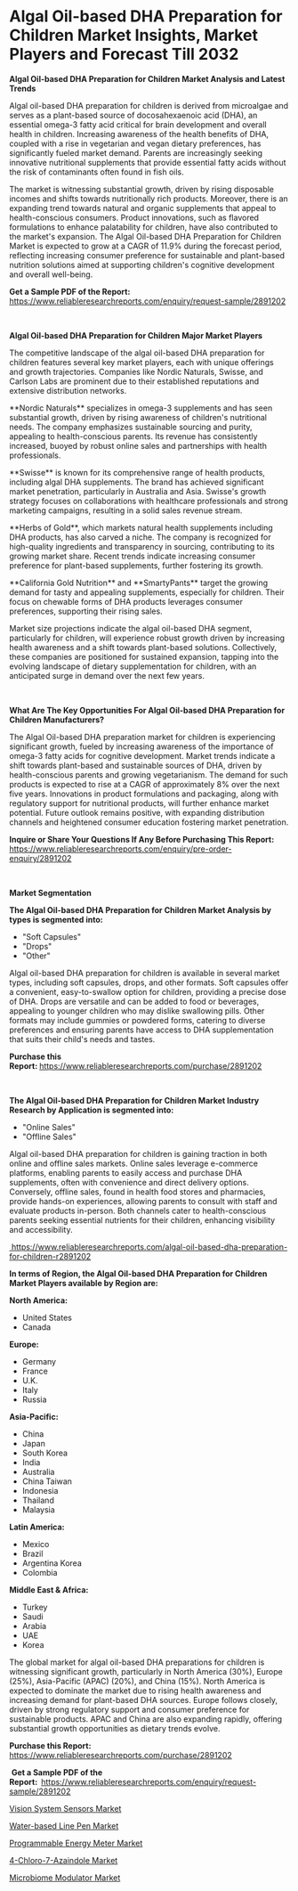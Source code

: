 <p><h1>Algal Oil-based DHA Preparation for Children Market Insights, Market Players and Forecast Till 2032</h1></p><p><strong>Algal Oil-based DHA Preparation for Children Market Analysis and Latest Trends</strong></p>
<p><p>Algal oil-based DHA preparation for children is derived from microalgae and serves as a plant-based source of docosahexaenoic acid (DHA), an essential omega-3 fatty acid critical for brain development and overall health in children. Increasing awareness of the health benefits of DHA, coupled with a rise in vegetarian and vegan dietary preferences, has significantly fueled market demand. Parents are increasingly seeking innovative nutritional supplements that provide essential fatty acids without the risk of contaminants often found in fish oils.</p><p>The market is witnessing substantial growth, driven by rising disposable incomes and shifts towards nutritionally rich products. Moreover, there is an expanding trend towards natural and organic supplements that appeal to health-conscious consumers. Product innovations, such as flavored formulations to enhance palatability for children, have also contributed to the market's expansion. The Algal Oil-based DHA Preparation for Children Market is expected to grow at a CAGR of 11.9% during the forecast period, reflecting increasing consumer preference for sustainable and plant-based nutrition solutions aimed at supporting children's cognitive development and overall well-being.</p></p>
<p><strong>Get a Sample PDF of the Report:&nbsp;</strong> <a href="https://www.reliableresearchreports.com/enquiry/request-sample/2891202?utm_campaign=117&utm_medium=2&utm_source=Github&utm_content=ia&utm_term=14032025&utm_id=algal-oil-based-dha-preparation-for-children">https://www.reliableresearchreports.com/enquiry/request-sample/2891202</a></p>
<p>&nbsp;</p>
<p><strong>Algal Oil-based DHA Preparation for Children Major Market Players</strong></p>
<p><p>The competitive landscape of the algal oil-based DHA preparation for children features several key market players, each with unique offerings and growth trajectories. Companies like Nordic Naturals, Swisse, and Carlson Labs are prominent due to their established reputations and extensive distribution networks.</p><p>**Nordic Naturals** specializes in omega-3 supplements and has seen substantial growth, driven by rising awareness of children's nutritional needs. The company emphasizes sustainable sourcing and purity, appealing to health-conscious parents. Its revenue has consistently increased, buoyed by robust online sales and partnerships with health professionals.</p><p>**Swisse** is known for its comprehensive range of health products, including algal DHA supplements. The brand has achieved significant market penetration, particularly in Australia and Asia. Swisse's growth strategy focuses on collaborations with healthcare professionals and strong marketing campaigns, resulting in a solid sales revenue stream.</p><p>**Herbs of Gold**, which markets natural health supplements including DHA products, has also carved a niche. The company is recognized for high-quality ingredients and transparency in sourcing, contributing to its growing market share. Recent trends indicate increasing consumer preference for plant-based supplements, further fostering its growth.</p><p>**California Gold Nutrition** and **SmartyPants** target the growing demand for tasty and appealing supplements, especially for children. Their focus on chewable forms of DHA products leverages consumer preferences, supporting their rising sales.</p><p>Market size projections indicate the algal oil-based DHA segment, particularly for children, will experience robust growth driven by increasing health awareness and a shift towards plant-based solutions. Collectively, these companies are positioned for sustained expansion, tapping into the evolving landscape of dietary supplementation for children, with an anticipated surge in demand over the next few years.</p></p>
<p>&nbsp;</p>
<p><strong>What Are The Key Opportunities For Algal Oil-based DHA Preparation for Children Manufacturers?</strong></p>
<p><p>The Algal Oil-based DHA preparation market for children is experiencing significant growth, fueled by increasing awareness of the importance of omega-3 fatty acids for cognitive development. Market trends indicate a shift towards plant-based and sustainable sources of DHA, driven by health-conscious parents and growing vegetarianism. The demand for such products is expected to rise at a CAGR of approximately 8% over the next five years. Innovations in product formulations and packaging, along with regulatory support for nutritional products, will further enhance market potential. Future outlook remains positive, with expanding distribution channels and heightened consumer education fostering market penetration.</p></p>
<p><strong>Inquire or Share Your Questions If Any Before Purchasing This Report:</strong> <a href="https://www.reliableresearchreports.com/enquiry/pre-order-enquiry/2891202?utm_campaign=117&utm_medium=2&utm_source=Github&utm_content=ia&utm_term=14032025&utm_id=algal-oil-based-dha-preparation-for-children">https://www.reliableresearchreports.com/enquiry/pre-order-enquiry/2891202</a></p>
<p>&nbsp;</p>
<p><strong>Market Segmentation</strong></p>
<p><strong>The Algal Oil-based DHA Preparation for Children Market Analysis by types is segmented into:</strong></p>
<p><ul><li>"Soft Capsules"</li><li>"Drops"</li><li>"Other"</li></ul></p>
<p><p>Algal oil-based DHA preparation for children is available in several market types, including soft capsules, drops, and other formats. Soft capsules offer a convenient, easy-to-swallow option for children, providing a precise dose of DHA. Drops are versatile and can be added to food or beverages, appealing to younger children who may dislike swallowing pills. Other formats may include gummies or powdered forms, catering to diverse preferences and ensuring parents have access to DHA supplementation that suits their child's needs and tastes.</p></p>
<p><strong>Purchase this Report:&nbsp;</strong><a href="https://www.reliableresearchreports.com/purchase/2891202?utm_campaign=117&utm_medium=2&utm_source=Github&utm_content=ia&utm_term=14032025&utm_id=algal-oil-based-dha-preparation-for-children">https://www.reliableresearchreports.com/purchase/2891202</a></p>
<p>&nbsp;</p>
<p><strong>The Algal Oil-based DHA Preparation for Children Market Industry Research by Application is segmented into:</strong></p>
<p><ul><li>"Online Sales"</li><li>"Offline Sales"</li></ul></p>
<p><p>Algal oil-based DHA preparation for children is gaining traction in both online and offline sales markets. Online sales leverage e-commerce platforms, enabling parents to easily access and purchase DHA supplements, often with convenience and direct delivery options. Conversely, offline sales, found in health food stores and pharmacies, provide hands-on experiences, allowing parents to consult with staff and evaluate products in-person. Both channels cater to health-conscious parents seeking essential nutrients for their children, enhancing visibility and accessibility.</p></p>
<p><a href="https://www.reliableresearchreports.com/algal-oil-based-dha-preparation-for-children-r2891202?utm_campaign=117&utm_medium=2&utm_source=Github&utm_content=ia&utm_term=14032025&utm_id=algal-oil-based-dha-preparation-for-children">&nbsp;https://www.reliableresearchreports.com/algal-oil-based-dha-preparation-for-children-r2891202</a></p>
<p><strong>In terms of Region, the Algal Oil-based DHA Preparation for Children Market Players available by Region are:</strong></p>
<p>
    <p> <strong> North America: </strong>
        <ul>
            <li>United States</li>
            <li>Canada</li>
        </ul>
        </p> 
    <p> <strong> Europe: </strong>
        <ul>
            <li>Germany</li>
            <li>France</li>
            <li>U.K.</li>
            <li>Italy</li>
            <li>Russia</li>
        </ul>
        </p> 
    <p> <strong> Asia-Pacific: </strong>
        <ul>
            <li>China</li>
            <li>Japan</li>
            <li>South Korea</li>
            <li>India</li>
            <li>Australia</li>
            <li>China Taiwan</li>
            <li>Indonesia</li>
            <li>Thailand</li>
            <li>Malaysia</li>
        </ul>
        </p> 
    <p> <strong> Latin America: </strong>
        <ul>
            <li>Mexico</li>
            <li>Brazil</li>
            <li>Argentina Korea</li>
            <li>Colombia</li>
        </ul>
        </p> 
    <p> <strong> Middle East & Africa: </strong>
        <ul>
            <li>Turkey</li>
            <li>Saudi</li>
            <li>Arabia</li>
            <li>UAE</li>
            <li>Korea</li>
        </ul>
    </p>
    </p>
<p><p>The global market for algal oil-based DHA preparations for children is witnessing significant growth, particularly in North America (30%), Europe (25%), Asia-Pacific (APAC) (20%), and China (15%). North America is expected to dominate the market due to rising health awareness and increasing demand for plant-based DHA sources. Europe follows closely, driven by strong regulatory support and consumer preference for sustainable products. APAC and China are also expanding rapidly, offering substantial growth opportunities as dietary trends evolve.</p></p>
<p><strong>Purchase this Report: </strong><a href="https://www.reliableresearchreports.com/purchase/2891202?utm_campaign=117&utm_medium=2&utm_source=Github&utm_content=ia&utm_term=14032025&utm_id=algal-oil-based-dha-preparation-for-children">https://www.reliableresearchreports.com/purchase/2891202</a></p>
<p>&nbsp;<strong>Get a Sample PDF of the Report:&nbsp;&nbsp;</strong><a href="https://www.reliableresearchreports.com/enquiry/request-sample/2891202?utm_campaign=117&utm_medium=2&utm_source=Github&utm_content=ia&utm_term=14032025&utm_id=algal-oil-based-dha-preparation-for-children">https://www.reliableresearchreports.com/enquiry/request-sample/2891202</a></p>
<p><strong></strong></p>
<p><p><a href="https://github.com/avikalitesjj/Market-Research-Report-List-1/blob/main/vision-system-sensors-market.md?utm_campaign=117&utm_medium=2&utm_source=Github&utm_content=ia&utm_term=14032025&utm_id=algal-oil-based-dha-preparation-for-children">Vision System Sensors Market</a></p><p><a href="https://github.com/pomasifilo/Market-Research-Report-List-1/blob/main/water-based-line-pen-market.md?utm_campaign=117&utm_medium=2&utm_source=Github&utm_content=ia&utm_term=14032025&utm_id=algal-oil-based-dha-preparation-for-children">Water-based Line Pen Market</a></p><p><a href="https://github.com/nontoengolo/Market-Research-Report-List-1/blob/main/programmable-energy-meter-market.md?utm_campaign=117&utm_medium=2&utm_source=Github&utm_content=ia&utm_term=14032025&utm_id=algal-oil-based-dha-preparation-for-children">Programmable Energy Meter Market</a></p><p><a href="https://github.com/melkebps5/Market-Research-Report-List-1/blob/main/4-chloro-7-azaindole-market.md?utm_campaign=117&utm_medium=2&utm_source=Github&utm_content=ia&utm_term=14032025&utm_id=algal-oil-based-dha-preparation-for-children">4-Chloro-7-Azaindole Market</a></p><p><a href="https://github.com/signallaikun/Market-Research-Report-List-1/blob/main/microbiome-modulator-market.md?utm_campaign=117&utm_medium=2&utm_source=Github&utm_content=ia&utm_term=14032025&utm_id=algal-oil-based-dha-preparation-for-children">Microbiome Modulator Market</a></p></p>